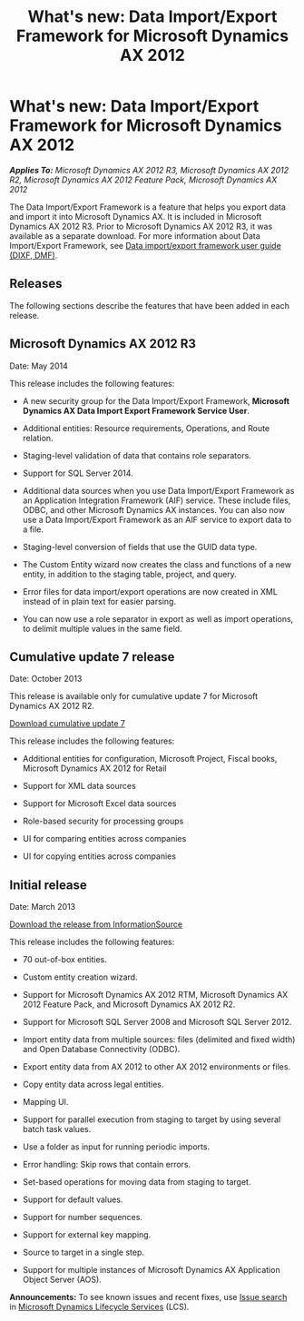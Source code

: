﻿---
title: "What's new: Data Import/Export Framework for Microsoft Dynamics AX 2012"
TOCTitle: Data Import/Export Framework for Microsoft Dynamics AX 2012
ms:assetid: 3ebed1f3-2574-4cf7-a0f3-2f44056df723
ms:mtpsurl: https://technet.microsoft.com/en-us/library/Dn507098(v=AX.60)
ms:contentKeyID: 59623188
ms.date: 05/01/2014
mtps_version: v=AX.60
---

# What's new: Data Import/Export Framework for Microsoft Dynamics AX 2012 


_**Applies To:** Microsoft Dynamics AX 2012 R3, Microsoft Dynamics AX 2012 R2, Microsoft Dynamics AX 2012 Feature Pack, Microsoft Dynamics AX 2012_

The Data Import/Export Framework is a feature that helps you export data and import it into Microsoft Dynamics AX. It is included in Microsoft Dynamics AX 2012 R3. Prior to Microsoft Dynamics AX 2012 R3, it was available as a separate download. For more information about Data Import/Export Framework, see [Data import/export framework user guide (DIXF, DMF)](data-import-export-framework-user-guide-dixf-dmf.md).

## Releases

The following sections describe the features that have been added in each release.

## Microsoft Dynamics AX 2012 R3

Date: May 2014

This release includes the following features:

  - A new security group for the Data Import/Export Framework, **Microsoft Dynamics AX Data Import Export Framework Service User**.

  - Additional entities: Resource requirements, Operations, and Route relation.

  - Staging-level validation of data that contains role separators.

  - Support for SQL Server 2014.

  - Additional data sources when you use Data Import/Export Framework as an Application Integration Framework (AIF) service. These include files, ODBC, and other Microsoft Dynamics AX instances. You can also now use a Data Import/Export Framework as an AIF service to export data to a file.

  - Staging-level conversion of fields that use the GUID data type.

  - The Custom Entity wizard now creates the class and functions of a new entity, in addition to the staging table, project, and query.

  - Error files for data import/export operations are now created in XML instead of in plain text for easier parsing.

  - You can now use a role separator in export as well as import operations, to delimit multiple values in the same field.

## Cumulative update 7 release

Date: October 2013

This release is available only for cumulative update 7 for Microsoft Dynamics AX 2012 R2.

[Download cumulative update 7](https://mbs2.microsoft.com/knowledgebase/kbdisplay.aspx?scid=kb%2cen-us%2c2885603)

This release includes the following features:

  - Additional entities for configuration, Microsoft Project, Fiscal books, Microsoft Dynamics AX 2012 for Retail

  - Support for XML data sources

  - Support for Microsoft Excel data sources

  - Role-based security for processing groups

  - UI for comparing entities across companies

  - UI for copying entities across companies

## Initial release

Date: March 2013

[Download the release from InformationSource](http://go.microsoft.com/fwlink/?linkid=255246)

This release includes the following features:

  - 70 out-of-box entities.

  - Custom entity creation wizard.

  - Support for Microsoft Dynamics AX 2012 RTM, Microsoft Dynamics AX 2012 Feature Pack, and Microsoft Dynamics AX 2012 R2.

  - Support for Microsoft SQL Server 2008 and Microsoft SQL Server 2012.

  - Import entity data from multiple sources: files (delimited and fixed width) and Open Database Connectivity (ODBC).

  - Export entity data from AX 2012 to other AX 2012 environments or files.

  - Copy entity data across legal entities.

  - Mapping UI.

  - Support for parallel execution from staging to target by using several batch task values.

  - Use a folder as input for running periodic imports.

  - Error handling: Skip rows that contain errors.

  - Set-based operations for moving data from staging to target.

  - Support for default values.

  - Support for number sequences.

  - Support for external key mapping.

  - Source to target in a single step.

  - Support for multiple instances of Microsoft Dynamics AX Application Object Server (AOS).

  
**Announcements:** To see known issues and recent fixes, use [Issue search](http://go.microsoft.com/fwlink/?linkid=389258) in [Microsoft Dynamics Lifecycle Services](http://go.microsoft.com/fwlink/?linkid=306505) (LCS).


